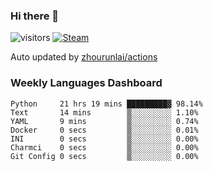 ### Hi there 👋

![visitors](https://visitor-badge.glitch.me/badge?page_id=zhourunlai)
[![Steam](https://img.shields.io/badge/dynamic/json?label=Steam&query=%24.data.totalSubs&url=https%3A%2F%2Fapi.spencerwoo.com%2Fsubstats%2F%3Fsource%3DsteamGames%26queryKey%3D76561198285156854&suffix=%20Games&logo=steam&labelColor=134375&color=0b1a37&longCache=true)](http://steamcommunity.com/profiles/76561198285156854)

Auto updated by <a href="https://github.com/zhourunlai/zhourunlai/actions" target="_blank">zhourunlai/actions</a>

### Weekly Languages Dashboard

<!--PART:wakatime-->
```text
Python     21 hrs 19 mins █████████▓ 98.14%
Text       14 mins        ▒░░░░░░░░░ 1.10%
YAML       9 mins         ▒░░░░░░░░░ 0.74%
Docker     0 secs         ▒░░░░░░░░░ 0.01%
INI        0 secs         ▒░░░░░░░░░ 0.00%
Charmci    0 secs         ▒░░░░░░░░░ 0.00%
Git Config 0 secs         ▒░░░░░░░░░ 0.00%
```
<!--PART:wakatime-->
